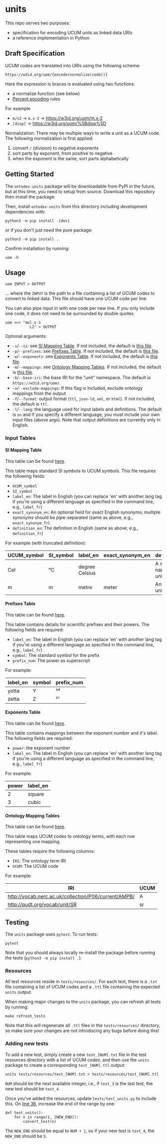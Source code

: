 # units

This repo serves two purposes:

- specification for encoding UCUM units as linked data URIs
- a reference implementation in Python

## Draft Specification

UCUM codes are translated into URIs using the following scheme:

`https://w3id.org/uom/{encode(normalize(code))}`

Here the expression is braces is evaluated using two functions:

- a normalize function (see below)
- [Percent encoding](https://en.wikipedia.org/wiki/Percent-encoding) rules

For example

- `m/s2` -> `m.s-2` -> <https://w3id.org/uom/m.s-2>
- `[diop]` -> <https://w3id.org/uom/%5Bdiop%5D>

Normalization: There may be multiple ways to write a unit as a UCUM code. The following normalization is first applied:

1. convert `/` (division) to negative exponents
2. sort parts by exponent, from positive to negative
3. when the exponent is the same, sort parts alphabetically

## Getting Started

The `ontodev-units` package will be downloadable from PyPI in the future, but at this time, you need to setup from source. Download this repository then install the package:

Then, install `ontodev-units` from this directory including development dependencies with:
```
python3 -m pip install .[dev]
```

or if you don't just need the pure package:
```
python3 -m pip install .
```

Confirm installation by running:
```
uom -h
```

## Usage

```
uom INPUT > OUTPUT
```

... where the `INPUT` is the path to a file containing a list of UCUM codes to convert to linked data. This file should have one UCUM code per line.

You can also pipe input in with one code per new line. If you only include one code, it does not need to be surrounded by double quotes.

```
uom <<< "mol.s-1
           L2" > OUTPUT
```

Optional arguments:
* `-s`/`--si`: see [SI Mapping Table](#si-mapping-table). If not included, the default is [this file](units_of_measurement/resources/si_input.csv).
* `-p`/`--prefixes`: see [Prefixes Table](#prefixes-table). If not included, the default is [this file](units_of_measurement/resources/prefixes.csv).
* `-e`/`--exponents`: see [Exponents Table](#exponents-table). If not included, the default is [this file](units_of_measurement/resources/exponents.csv).
* `-m`/`--mappings`: see [Ontology Mapping Tables](#ontology-mapping-tables). If not included, the default is [this file](units_of_measurement/resources/mappings.csv).
* `-b`/`--base-iri`: the base IRI for the "unit" namespace. The default is `https://w3id.org/uom/`.
* `-x`/`--exclude-mappings`: If this flag is included, exclude ontology mappings from the output
* `-f`/`--format`: output format (`ttl`, `json-ld`, `xml`, or `html`). If not included, the default is `ttl`.
* `-l`/`--lang`: the language used for input labels and definitions. The default is `en` and if you specify a different language, you must include your own input files (above args). Note that output definitions are currently only in English.


### Input Tables

#### SI Mapping Table

This table can be found [here](units_of_measurement/resources/si_input.csv).

This table maps standard SI symbols to UCUM symbols. This file requires the following fields:
* `UCUM_symbol`
* `SI_symbol`
* `label_en`: The label in English (you can replace 'en' with another lang tag if you're using a different language as specified in the command line, e.g., `label_fr`)
* `exact_synonym_en`: An optional field for exact English synonyms; multiple synonyms should be pipe-separated (same as above, e.g., `exact_synonym_fr`)
* `definition_en`: The definition in English (same as above, e.g., `definition_fr`)

For example (with truncated definition):

| UCUM_symbol | SI_symbol | label_en       | exact_synonym_en |definition_en               |
| ----------- | --------- | -------------- | ---------------- |--------------------------- |
| Cel         | °C        | degree Celsius |                  | A special named SI unit... |
| m           | m         | metre          | meter            | An SI base unit which...   |

#### Prefixes Table

This table can be found [here](units_of_measurement/resources/prefixes.csv).

This table contains details for scientific prefixes and their powers. The following fields are required:
* `label_en`: The label in English (you can replace 'en' with another lang tag if you're using a different language as specified in the command line, e.g., `label_fr`)
* `symbol`: The standard symbol for the prefix
* `prefix_num`: The power as superscript

For example:

| label_en | symbol | prefix_num |
| -------- | ------ | ---------- |
| yotta    | Y      | ²⁴         |
| zetta    | Z      | ²¹         |

#### Exponents Table

This table can be found [here](units_of_measurement/resources/exponents.csv).

This table contains mappings between the exponent number and it's label. The following fields are required:
* `power`: the exponent number
* `label_en`: The label in English (you can replace 'en' with another lang tag if you're using a different language as specified in the command line, e.g., `label_fr`)

For example:

| power | label_en |
| ----- | -------- |
| 2     | square   |
| 3     | cubic    |

#### Ontology Mapping Tables

This table can be found [here](units_of_measurement/resources/mappings.csv).

This table maps UCUM codes to ontology terms, with each row representing one mapping.

These tables require the following columns:
* `IRI`: The ontology term IRI
* `UCUM`: The UCUM code

For example:

| IRI                                                  | UCUM |
| ---------------------------------------------------- | ---- |
| http://vocab.nerc.ac.uk/collection/P06/current/AMPB/ | A    |
| http://qudt.org/vocab/unit/SR                        | sr   |

## Testing

The `units` package uses `pytest`. To run tests:
```
pytest
```

Note that you should always locally re-install the package before running the tests (`python3 -m pip install .`).

### Resources

All test resources reside in `tests/resources/`. For each test, there is a `.txt` file containing a list of UCUM codes and a `.ttl` file containing the expected `units` output.

When making major changes to the `units` package, you can refresh all tests by running:
```
make refresh_tests
```

Note that this will regenerate all `.ttl` files in the `tests/resources/` directory, so make sure your changes are not introducing any bugs before doing this!

### Adding new tests

To add a new test, simply create a new `test_[NUM].txt` file in the test resources directory with a list of UCUM codes, and then use the `units` package to create a corresponding `test_[NUM].ttl` output:
```
units tests/resources/test_[NUM].txt > tests/resources/test_[NUM].ttl
```

`NUM` should be the next available integer, i.e., if `test_3` is the last test, the new test should be `test_4`.

Once you've added the resources, update `tests/test_units.py` to include this. On [line 36](tests/test_units.py#L36), increase the end of the range by one:
```
def test_units():
    for n in range(1, [NEW_END]):
        convert_test(n)
```

The `NEW_END` should be equal to `NUM + 1`, so if your new test is `test_4`, the `NEW_END` should be `5`.
